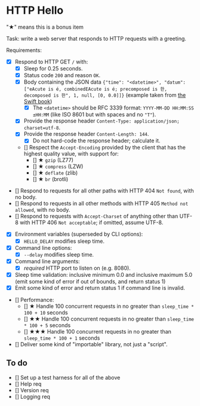 # HTTP Hello

"★" means this is a bonus item

Task: write a web server that responds to HTTP requests with a greeting.

Requirements:

* [x] Respond to HTTP GET `/` with:
  * [x] Sleep for 0.25 seconds.
  * [x] Status code `200` and reason `OK`.
  * [x] Body containing the JSON data `{"time": "<datetime>", "datum": ["eAcute is é, combinedEAcute is é; precomposed is 한, decomposed is 한", 1, null, [0, 0.0]]}` (example taken from [the Swift book](https://docs.swift.org/swift-book/LanguageGuide/StringsAndCharacters.html))
    * [x] The `<datetime>` should be RFC 3339 format: `YYYY-MM-DD HH:MM:SS ±HH:MM` (like ISO 8601 but with spaces and no `"T"`).
  * [x] Provide the response header `Content-Type: application/json; charset=utf-8`.
  * [x] Provide the response header `Content-Length: 144`.
    * [x] Do not hard-code the response header; calculate it.
  * [] Respect the `Accept-Encoding` provided by the client that has the highest quality value, with support for:
    * [] ★ `gzip` (LZ77)
    * [] ★ `compress` (LZW)
    * [] ★ `deflate` (zlib)
    * [] ★ `br` (brotli)
* [] Respond to requests for all other paths with HTTP 404 `Not found`, with no body.
* [] Respond to requests in all other methods with HTTP 405 `Method not allowed`, with no body.
* [] Respond to requests with `Accept-Charset` of anything other than UTF-8 with HTTP 406 `Not acceptable`; if omitted, assume UTF-8.
* [x] Environment variables (superseded by CLI options):
  * [x] `HELLO_DELAY` modifies sleep time.
* [x] Command line options:
  * [x] `--delay` modifies sleep time.
* [x] Command line arguments:
  * [x] _required_ HTTP port to listen on (e.g. 8080).
* [x] Sleep time validation: inclusive minimum 0.0 and inclusive maximum 5.0 (emit some kind of error if out of bounds, and return status 1)
* [x] Emit some kind of error and return status 1 if command line is invalid.
* [] Performance:
  * [] ★ Handle 100 concurrent requests in no greater than `sleep_time * 100 + 10` seconds
  * [] ★★ Handle 100 concurrent requests in no greater than `sleep_time * 100 + 5` seconds
  * [] ★★★ Handle 100 concurrent requests in no greater than `sleep_time * 100 + 1` seconds
* [] Deliver some kind of "importable" library, not just a "script".

## To do

* [] Set up a test harness for all of the above
* [] Help req
* [] Version req
* [] Logging req
